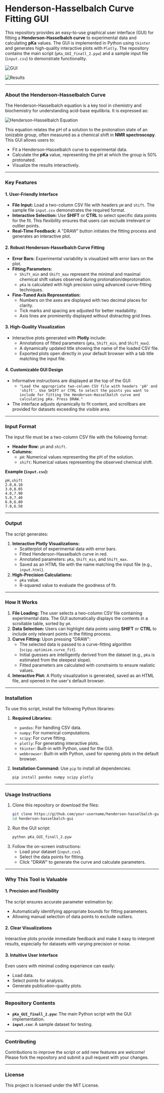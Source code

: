 
# Henderson-Hasselbalch Curve Fitting GUI

This repository provides an easy-to-use graphical user interface (GUI) for fitting a **Henderson-Hasselbalch curve** to experimental data and calculating **pKa** values. The GUI is implemented in Python using `tkinter` and generates high-quality interactive plots with `Plotly`. The repository contains the main script (`pKa_GUI_finall_2.pyw`) and a sample input file (`input.csv`) to demonstrate functionality.

![GUI](draw.png)

![Results](result.png)

---

### **About the Henderson-Hasselbalch Curve**
The Henderson-Hasselbalch equation is a key tool in chemistry and biochemistry for understanding acid-base equilibria. It is expressed as:

![Henderson-Hasselbalch Equation](equlibrium.png)

This equation relates the pH of a solution to the protonation state of an ionizable group, often measured as a chemical shift in **NMR spectroscopy**. This GUI allows users to:
- Fit a Henderson-Hasselbalch curve to experimental data.
- Calculate the **pKa** value, representing the pH at which the group is 50% protonated.
- Visualize the results interactively.

---

### **Key Features**
#### 1. **User-Friendly Interface**
- **File Input:** Load a two-column CSV file with headers `pH` and `shift`. The sample file `input.csv` demonstrates the required format.
- **Interactive Selection:** Use **SHIFT** or **CTRL** to select specific data points for the fit. This flexibility ensures that users can exclude irrelevant or outlier points.
- **Real-Time Feedback:** A "DRAW" button initiates the fitting process and generates an interactive plot.

#### 2. **Robust Henderson-Hasselbalch Curve Fitting**
- **Error Bars:** Experimental variability is visualized with error bars on the plot.
- **Fitting Parameters:**
  - `Shift_min` and `Shift_max` represent the minimal and maximal chemical shift values observed during protonation/deprotonation.
  - `pKa` is calculated with high precision using advanced curve-fitting techniques.
- **Fine-Tuned Axis Representation:**
  - Numbers on the axes are displayed with two decimal places for clarity.
  - Tick marks and spacing are adjusted for better readability.
  - Axis lines are prominently displayed without distracting grid lines.

#### 3. **High-Quality Visualization**
- Interactive plots generated with **Plotly** include:
  - Annotations of fitted parameters (`pKa`, `Shift_min`, and `Shift_max`).
  - A dynamically updated title showing the name of the loaded CSV file.
  - Exported plots open directly in your default browser with a tab title matching the input file.

#### 4. **Customizable GUI Design**
- Informative instructions are displayed at the top of the GUI:
  - `"Load the appropriate two-column CSV file with headers 'pH' and 'shift'. Use SHIFT or CTRL to select the points you want to include for fitting the Henderson-Hasselbalch curve and calculating pKa. Press DRAW."`
- The interface adjusts dynamically to fit content, and scrollbars are provided for datasets exceeding the visible area.

---

### **Input Format**
The input file must be a two-column CSV file with the following format:
- **Header Row:** `pH` and `shift`.
- **Columns:**
  - `pH`: Numerical values representing the pH of the solution.
  - `shift`: Numerical values representing the observed chemical shift.

**Example (`input.csv`):**
```csv
pH,shift
2.0,8.10
3.0,8.05
4.0,7.90
5.0,7.40
6.0,6.80
7.0,6.50
```

---

### **Output**
The script generates:
1. **Interactive Plotly Visualizations:**
   - Scatterplot of experimental data with error bars.
   - Fitted Henderson-Hasselbalch curve in red.
   - Annotated parameters: `pKa`, `Shift_min`, and `Shift_max`.
   - Saved as an HTML file with the name matching the input file (e.g., `input.html`).
2. **High-Precision Calculations:**
   - `pKa` value.
   - R-squared value to evaluate the goodness of fit.

---

### **How It Works**
1. **File Loading:** The user selects a two-column CSV file containing experimental data. The GUI automatically displays the contents in a scrollable table, sorted by `pH`.
2. **Data Selection:** Users can highlight data points using **SHIFT** or **CTRL** to include only relevant points in the fitting process.
3. **Curve Fitting:** Upon pressing "DRAW":
   - The selected data is passed to a curve-fitting algorithm (`scipy.optimize.curve_fit`).
   - Initial guesses are intelligently derived from the dataset (e.g., `pKa` is estimated from the steepest slope).
   - Fitted parameters are calculated with constraints to ensure realistic values.
4. **Interactive Plot:** A Plotly visualization is generated, saved as an HTML file, and opened in the user's default browser.

---

### **Installation**
To use this script, install the following Python libraries:

1. **Required Libraries:**
   - `pandas`: For handling CSV data.
   - `numpy`: For numerical computations.
   - `scipy`: For curve fitting.
   - `plotly`: For generating interactive plots.
   - `tkinter`: Built-in with Python, used for the GUI.
   - `webbrowser`: Built-in with Python, used for opening plots in the default browser.

2. **Installation Command:**
   Use `pip` to install all dependencies:
   ```bash
   pip install pandas numpy scipy plotly
   ```

---

### **Usage Instructions**
1. Clone this repository or download the files:
   ```bash
   git clone https://github.com/your-username/henderson-hasselbalch-gui.git
   cd henderson-hasselbalch-gui
   ```
2. Run the GUI script:
   ```bash
   python pKa_GUI_finall_2.pyw
   ```
3. Follow the on-screen instructions:
   - Load your dataset (`input.csv`).
   - Select the data points for fitting.
   - Click "DRAW" to generate the curve and calculate parameters.

---

### **Why This Tool is Valuable**
#### 1. **Precision and Flexibility**
The script ensures accurate parameter estimation by:
- Automatically identifying appropriate bounds for fitting parameters.
- Allowing manual selection of data points to exclude outliers.

#### 2. **Clear Visualizations**
Interactive plots provide immediate feedback and make it easy to interpret results, especially for datasets with varying precision or noise.

#### 3. **Intuitive User Interface**
Even users with minimal coding experience can easily:
- Load data.
- Select points for analysis.
- Generate publication-quality plots.

---

### **Repository Contents**
- **`pKa_GUI_finall_2.pyw`:** The main Python script with the GUI implementation.
- **`input.csv`:** A sample dataset for testing.

---

### **Contributing**
Contributions to improve the script or add new features are welcome! Please fork the repository and submit a pull request with your changes.

---

### **License**
This project is licensed under the MIT License.

